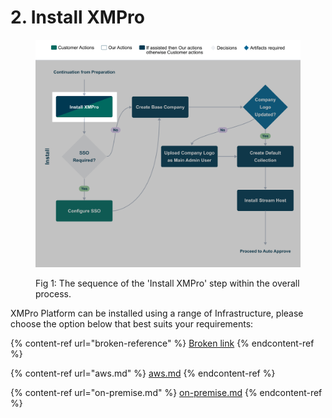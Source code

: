 # 2. Install XMPro

<figure><img src="../../.gitbook/assets/Installation_Install XMPro.png" alt=""><figcaption><p>Fig 1: The sequence of the 'Install XMPro' step within the overall process.</p></figcaption></figure>

XMPro Platform can be installed using a range of Infrastructure, please choose the option below that best suits your requirements:

{% content-ref url="broken-reference" %}
[Broken link](broken-reference)
{% endcontent-ref %}

{% content-ref url="aws.md" %}
[aws.md](aws.md)
{% endcontent-ref %}

{% content-ref url="on-premise.md" %}
[on-premise.md](on-premise.md)
{% endcontent-ref %}

